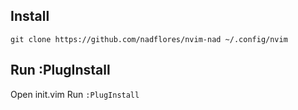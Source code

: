 ## Install
```
git clone https://github.com/nadflores/nvim-nad ~/.config/nvim
```

## Run :PlugInstall
Open init.vim
Run `:PlugInstall`
